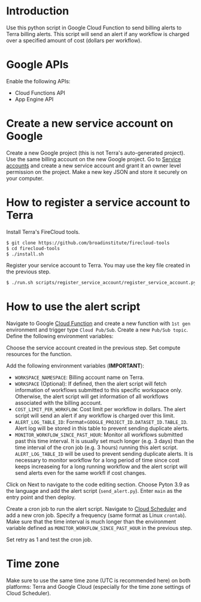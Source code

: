 # Introduction

Use this python script in Google Cloud Function to send billing alerts to Terra billing alerts. This script will send an alert if any workflow is charged over a specified amount of cost (dollars per workflow).

# Google APIs

Enable the following APIs:
- Cloud Functions API
- App Engine API

# Create a new service account on Google

Create a new Google project (this is not Terra's auto-generated project). Use the same billing account on the new Google project. Go to [Service accounts](https://console.cloud.google.com/iam-admin/serviceaccounts) and create a new service account and grant it an owner level permission on the project. Make a new key JSON and store it securely on your computer.


# How to register a service account to Terra

Install Terra's FireCloud tools.
```bash
$ git clone https://github.com/broadinstitute/firecloud-tools
$ cd firecloud-tools
$ ./install.sh
```

Register your service account to Terra. You may use the key file created in the previous step.
```bash
$ ./run.sh scripts/register_service_account/register_service_account.py -j JSNO_KEY_FILE -e "YOUR_SERVICE_ACCOUNT_EMAIL"
```

# How to use the alert script

Navigate to Google [Cloud Function](https://console.cloud.google.com/functions/add) and create a new function with `1st gen` environment and trigger type `Cloud Pub/Sub`. Create a new `Pub/Sub topic`. Define the following environment variables:

Choose the service account created in the previous step. Set compute resources for the function.

Add the following environment variables (**IMPORTANT**):

- `WORKSPACE_NAMESPACE`: Billing account name on Terra.
- `WORKSPACE` (Optional): If defined, then the alert script will fetch information of workflows submitted to this specific workspace only. Otherwise, the alert script will get information of all workflows associated with the billing account.
- `COST_LIMIT_PER_WORKFLOW`: Cost limit per workflow in dollars. The alert script will send an alert if any workflow is charged over this limit.
- `ALERT_LOG_TABLE_ID`: Format=`GOOGLE_PROJECT_ID.DATASET_ID.TABLE_ID`. Alert log will be stored in this table to prevent sending duplicate alerts.
- `MONITOR_WORKFLOW_SINCE_PAST_HOUR`: Monitor all workflows submitted past this time interval. It is usually set much longer (e.g. 3 days) than the time interval of the cron job (e.g. 3 hours) running this alert script. `ALERT_LOG_TABLE_ID` will be used to prevent sending duplicate alerts. It is necessary to monitor workflow for a long period of time since cost keeps increaseing for a long running workflow and the alert script will send alerts even for the same workfl if cost changes.

Click on Next to navigate to the code editing section. Choose Pyton 3.9 as the language and add the alert script (`send_alert.py`). Enter `main` as the entry point and then deploy.

Create a cron job to run the alert script. Navigate to [Cloud Scheduler](https://console.cloud.google.com/cloudscheduler) and add a new cron job. Specify a frequency (same format as Linux `crontab`). Make sure that the time interval is much longer than the environment variable defined as `MONITOR_WORKFLOW_SINCE_PAST_HOUR` in the previous step.

Set retry as 1 and test the cron job.


# Time zone

Make sure to use the same time zone (UTC is recommended here) on both platforms: Terra and Google Cloud (especially for the time zone settings of Cloud Scheduler).
